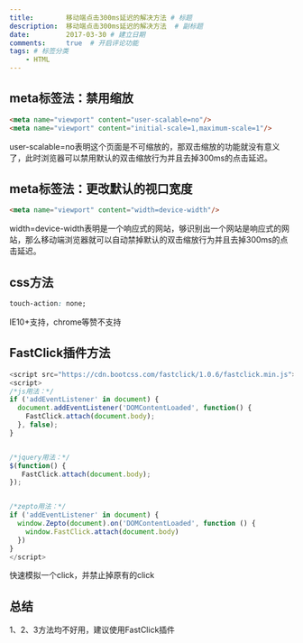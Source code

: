 ```yaml
---
title:        移动端点击300ms延迟的解决方法 # 标题
description:  移动端点击300ms延迟的解决方法  # 副标题
date:         2017-03-30 # 建立日期
comments:     true  # 开启评论功能
tags: # 标签分类
    - HTML
---
```




## meta标签法：禁用缩放
```html
<meta name="viewport" content="user-scalable=no"/>
<meta name="viewport" content="initial-scale=1,maximum-scale=1"/>
```
user-scalable=no表明这个页面是不可缩放的，那双击缩放的功能就没有意义了，此时浏览器可以禁用默认的双击缩放行为并且去掉300ms的点击延迟。


## meta标签法：更改默认的视口宽度
```html
<meta name="viewport" content="width=device-width"/>
```
width=device-width表明是一个响应式的网站，够识别出一个网站是响应式的网站，那么移动端浏览器就可以自动禁掉默认的双击缩放行为并且去掉300ms的点击延迟。


## css方法
```css
touch-action: none;
```
IE10+支持，chrome等赞不支持


## FastClick插件方法
```js
<script src="https://cdn.bootcss.com/fastclick/1.0.6/fastclick.min.js"></script>
<script>
/*js用法：*/
if ('addEventListener' in document) {
  document.addEventListener('DOMContentLoaded', function() {
    FastClick.attach(document.body);
  }, false);
}


/*jquery用法：*/
$(function() {
   FastClick.attach(document.body);
});


/*zepto用法：*/
if ('addEventListener' in document) {
  window.Zepto(document).on('DOMContentLoaded', function () {
    window.FastClick.attach(document.body)
  })
}
</script>
```
快速模拟一个click，并禁止掉原有的click


## 总结
1、2、3方法均不好用，建议使用FastClick插件
